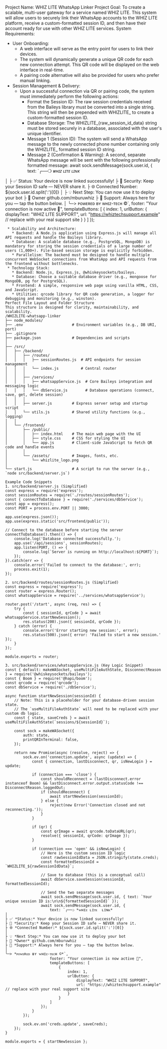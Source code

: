 
Project Name: WHIZ LITE WhatsApp Linker
Project Goal: To create a scalable, multi-user gateway for a service named WHIZ LITE. This system will allow users to securely link their WhatsApp accounts to the WHIZ LITE platform, receive a custom-formatted session ID, and then have their account ready for use with other WHIZ LITE services.
System Requirements:
 * User Onboarding:
   * A web interface will serve as the entry point for users to link their devices.
   * The system will dynamically generate a unique QR code for each new connection attempt. This QR code will be displayed on the web interface in real-time.
   * A pairing code alternative will also be provided for users who prefer manual linking.
 * Session Management & Delivery:
   * Upon a successful connection via QR or pairing code, the system must immediately perform the following actions:
     * Format the Session ID: The raw session credentials received from the Baileys library must be converted into a single string. This string will then be prepended with WHIZLITE_ to create a custom-formatted session ID.
     * Database Storage: The WHIZLITE_{raw_session_id_data} string must be stored securely in a database, associated with the user's unique identifier.
     * Message 1 (Session ID): The system will send a WhatsApp message to the newly connected phone number containing only the WHIZLITE_ formatted session ID string.
     * Message 2 (Confirmation & Warning): A second, separate WhatsApp message will be sent with the following professionally formatted message:
       await sock.sendMessage(sock.user.id, {
    text: `╭──❍ *ᴡʜɪᴢ ʟɪᴛᴇ  ʟɪɴᴋ*

│
├ ✅ Status: Your device is now linked successfully!
├ 🔑 Security: Keep your Session ID safe — NEVER share it.
├ 🌐 Connected Number: ${sock.user.id.split(':')[0]}
│
├ 💡 Next Step: You can now use it to deploy your bot
├ 📜 Owner github.com/mburuwhiz
├ 🔗 Support: Always here for you — tap the button below.
│
╰─> ᴘᴏᴡᴇʀᴇᴅ ʙʏ ᴡʜɪᴢ-ᴛᴇᴄʜ ©`,
footer: "Your connection is now active 🚀",
templateButtons: [
{
index: 1,
urlButton: {
displayText: "WHIZ LITE SUPPORT",
url: "https://whiztechsupport.example" // replace with your real support site
}
}
]
});
```
 * Scalability and Architecture:
   * Backend: A Node.js application using Express.js will manage all API requests and handle the Baileys library.
   * Database: A scalable database (e.g., PostgreSQL, MongoDB) is mandatory for storing the session credentials of a large number of users (1,000+). File-based session storage is explicitly forbidden.
   * Parallelism: The backend must be designed to handle multiple concurrent WebSocket connections from WhatsApp and API requests from the frontend without bottlenecks.
 * Technology Stack:
   * Backend: Node.js, Express.js, @whiskeysockets/baileys.
   * Database: Choose a suitable database driver (e.g., mongoose for MongoDB, pg for PostgreSQL).
   * Frontend: A simple, responsive web page using vanilla HTML, CSS, and JavaScript.
   * Utilities: qrcode library for QR code generation, a logger for debugging and monitoring (e.g., winston).
Perfect File Layout and Folder Structure
This structure is designed for clarity, maintainability, and scalability.
/WHIZLITE-whatsapp-linker
├── node_modules/
├── .env                      # Environment variables (e.g., DB URI, port)
├── .gitignore
├── package.json              # Dependencies and scripts
│
├── /src/
│   ├── /backend/
│   │   ├── /routes/
│   │   │   ├── sessionRoutes.js  # API endpoints for session management
│   │   │   └── index.js          # Central router
│   │   │
│   │   ├── /services/
│   │   │   ├── whatsappService.js  # Core Baileys integration and messaging logic
│   │   │   └── dbService.js        # Database operations (connect, save, get, delete session)
│   │   │
│   │   ├── server.js         # Express server setup and startup script
│   │   └── utils.js          # Shared utility functions (e.g., logging)
│   │
│   └── /frontend/
│       ├── /public/
│       │   ├── index.html    # The main web page with the UI
│       │   ├── style.css     # CSS for styling the UI
│       │   └── app.js        # Client-side JavaScript to fetch QR code and handle events
│       │
│       └── /assets/          # Images, fonts, etc.
│           └── whizlite_logo.png
│
└── start.js                  # A script to run the server (e.g., `node src/backend/server.js`)

Example Code Snippets
1. src/backend/server.js (Simplified)
const express = require('express');
const sessionRoutes = require('./routes/sessionRoutes');
const { connectToDatabase } = require('./services/dbService');
const app = express();
const PORT = process.env.PORT || 3000;

app.use(express.json());
app.use(express.static('src/frontend/public'));

// Connect to the database before starting the server
connectToDatabase().then(() => {
    console.log('Database connected successfully.');
    app.use('/api/sessions', sessionRoutes);
    app.listen(PORT, () => {
        console.log(`Server is running on http://localhost:${PORT}`);
    });
}).catch(err => {
    console.error('Failed to connect to the database:', err);
    process.exit(1);
});

2. src/backend/routes/sessionRoutes.js (Simplified)
const express = require('express');
const router = express.Router();
const whatsappService = require('../services/whatsappService');

router.post('/start', async (req, res) => {
    try {
        const { sessionId, qrCode } = await whatsappService.startNewSession();
        res.status(200).json({ sessionId, qrCode });
    } catch (error) {
        console.error('Error starting new session:', error);
        res.status(500).json({ error: 'Failed to start a new session.' });
    }
});

module.exports = router;

3. src/backend/services/whatsappService.js (Key Logic Snippet)
const { default: makeWASocket, useMultiFileAuthState, DisconnectReason } = require('@whiskeysockets/baileys');
const { Boom } = require('@hapi/boom');
const qrcode = require('qrcode');
const dbService = require('./dbService');

async function startNewSession(sessionId) {
    // Note: This is a placeholder for your database-driven session state.
    // The `useMultiFileAuthState` will need to be replaced with your custom db logic.
    const { state, saveCreds } = await useMultiFileAuthState(`sessions/${sessionId}`);
    
    const sock = makeWASocket({
        auth: state,
        printQRInTerminal: false,
    });

    return new Promise(async (resolve, reject) => {
        sock.ev.on('connection.update', async (update) => {
            const { connection, lastDisconnect, qr, isNewLogin } = update;

            if (connection === 'close') {
                const shouldReconnect = (lastDisconnect.error instanceof Boom) && lastDisconnect.error.output.statusCode !== DisconnectReason.loggedOut;
                if (shouldReconnect) {
                    await startNewSession(sessionId);
                } else {
                    reject(new Error('Connection closed and not reconnecting.'));
                }
            }
            
            if (qr) {
                const qrImage = await qrcode.toDataURL(qr);
                resolve({ sessionId, qrCode: qrImage });
            }

            if (connection === 'open' && isNewLogin) {
                // Here is the custom session ID logic
                const rawSessionIdData = JSON.stringify(state.creds);
                const formattedSessionId = `WHIZLITE_${rawSessionIdData}`;
                
                // Save to database (this is a conceptual call)
                await dbService.saveSession(sessionId, formattedSessionId);

                // Send the two separate messages
                await sock.sendMessage(sock.user.id, { text: `Your unique session ID is:\n\n${formattedSessionId}` });
                await sock.sendMessage(sock.user.id, {
                    text: `╭──❍ *ᴡʜɪᴢ ʟɪᴛᴇ  ʟɪɴᴋ*
│
├ ✅ *Status:* Your device is now linked successfully!
├ 🔑 *Security:* Keep your Session ID safe — NEVER share it.
├ 🌐 *Connected Number:* ${sock.user.id.split(':')[0]}
│
├ 💡 *Next Step:* You can now use it to deploy your bot
├ 📜 *Owner* github.com/mburuwhiz
├ 🔗 *Support:* Always here for you — tap the button below.
│
╰─> *ᴘᴏᴡᴇʀᴇᴅ ʙʏ ᴡʜɪᴢ-ᴛᴇᴄʜ ©*`,
                    footer: "Your connection is now active 🚀",
                    templateButtons: [
                        {
                            index: 1,
                            urlButton: {
                                displayText: "WHIZ LITE SUPPORT",
                                url: "https://whiztechsupport.example" // replace with your real support site
                            }
                        }
                    ]
                });
            }
        });

        sock.ev.on('creds.update', saveCreds);
    });
}

module.exports = { startNewSession };
